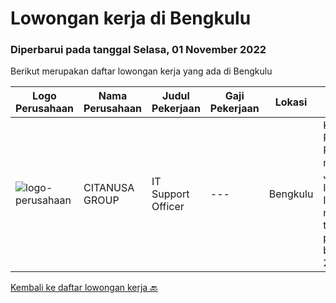 
  # Lowongan kerja di Bengkulu

  ### Diperbarui pada tanggal Selasa, 01 November 2022

  Berikut merupakan daftar lowongan kerja yang ada di Bengkulu

  |Logo Perusahaan | Nama Perusahaan | Judul Pekerjaan | Gaji Pekerjaan | Lokasi | Deskripsi | Tanggal diunggah | Pranala |
  | -------------- | --------------- | --------------- | --------- | --------- | -------------- | ------- | ----------- |
  |![logo-perusahaan](https://image-service-cdn.seek.com.au/950062a1033401c61f75a166fce36f9781cc9e86/ee4dce1061f3f616224767ad58cb2fc751b8d2dc)|CITANUSA GROUP|IT Support Officer|---|Bengkulu|Kualifikasi Pekerjaan Pendidikan minimal S1 Jurusan Teknik Informatika/Sistem Informasi Usia maksimal 38 tahun Memiliki pengalaman bekerja minimal 2...|Sabtu, 15 Oktober 2022|https://www.jobstreet.co.id/id/job/it-support-officer-4058249?token=0~09ebfd65-fb01-4469-b7d3-7c055ed63336&sectionRank=1&jobId=jobstreet-id-job-4058249|


  [Kembali ke daftar lowongan kerja 🔙](../README.md#daftar-lowongan-kerja)
  